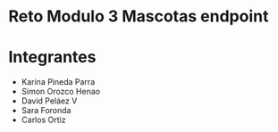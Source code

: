 # Reto Modulo 3 Mascotas endpoint

# Integrantes
* Karina Pineda Parra
* Simon Orozco Henao
* David Peláez V
* Sara Foronda
* Carlos Ortiz
